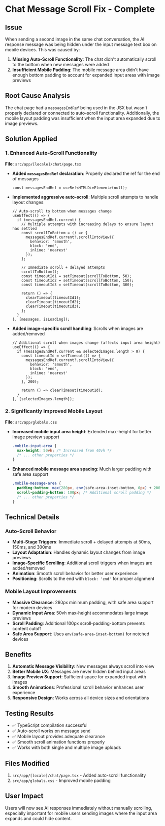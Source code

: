 # Chat Message Scroll Fix - Complete

## Issue
When sending a second image in the same chat conversation, the AI response message was being hidden under the input message text box on mobile devices. This was caused by:

1. **Missing Auto-Scroll Functionality**: The chat didn't automatically scroll to the bottom when new messages were added
2. **Insufficient Mobile Padding**: The mobile message area didn't have enough bottom padding to account for expanded input areas with image previews

## Root Cause Analysis
The chat page had a `messagesEndRef` being used in the JSX but wasn't properly declared or connected to auto-scroll functionality. Additionally, the mobile layout padding was insufficient when the input area expanded due to image previews.

## Solution Applied

### 1. Enhanced Auto-Scroll Functionality
**File**: `src/app/[locale]/chat/page.tsx`

- **Added `messagesEndRef` declaration**: Properly declared the ref for the end of messages
  ```tsx
  const messagesEndRef = useRef<HTMLDivElement>(null);
  ```

- **Implemented aggressive auto-scroll**: Multiple scroll attempts to handle layout changes
  ```tsx
  // Auto-scroll to bottom when messages change
  useEffect(() => {
    if (messagesEndRef.current) {
      // Multiple attempts with increasing delays to ensure layout has settled
      const scrollToBottom = () => {
        messagesEndRef.current?.scrollIntoView({ 
          behavior: 'smooth',
          block: 'end',
          inline: 'nearest'
        });
      };
      
      // Immediate scroll + delayed attempts
      scrollToBottom();
      const timeoutId1 = setTimeout(scrollToBottom, 50);
      const timeoutId2 = setTimeout(scrollToBottom, 150);
      const timeoutId3 = setTimeout(scrollToBottom, 300);
      
      return () => {
        clearTimeout(timeoutId1);
        clearTimeout(timeoutId2);
        clearTimeout(timeoutId3);
      };
    }
  }, [messages, isLoading]);
  ```

- **Added image-specific scroll handling**: Scrolls when images are added/removed
  ```tsx
  // Additional scroll when images change (affects input area height)
  useEffect(() => {
    if (messagesEndRef.current && selectedImages.length > 0) {
      const timeoutId = setTimeout(() => {
        messagesEndRef.current?.scrollIntoView({ 
          behavior: 'smooth',
          block: 'end',
          inline: 'nearest'
        });
      }, 200);
      
      return () => clearTimeout(timeoutId);
    }
  }, [selectedImages.length]);
  ```

### 2. Significantly Improved Mobile Layout
**File**: `src/app/globals.css`

- **Increased mobile input area height**: Extended max-height for better image preview support
  ```css
  .mobile-input-area {
    max-height: 50vh; /* Increased from 40vh */
    /* ... other properties */
  }
  ```

- **Enhanced mobile message area spacing**: Much larger padding with safe area support
  ```css
  .mobile-message-area {
    padding-bottom: max(280px, env(safe-area-inset-bottom, 0px) + 200px);
    scroll-padding-bottom: 100px; /* Additional scroll padding */
    /* ... other properties */
  }
  ```

## Technical Details

### Auto-Scroll Behavior
- **Multi-Stage Triggers**: Immediate scroll + delayed attempts at 50ms, 150ms, and 300ms
- **Layout Adaptation**: Handles dynamic layout changes from image previews
- **Image-Specific Scrolling**: Additional scroll triggers when images are added/removed
- **Animation**: Smooth scroll behavior for better user experience
- **Positioning**: Scrolls to the end with `block: 'end'` for proper alignment

### Mobile Layout Improvements
- **Massive Clearance**: 280px minimum padding, with safe area support for modern devices
- **Dynamic Input Area**: 50vh max-height accommodates large image previews
- **Scroll Padding**: Additional 100px scroll-padding-bottom prevents content cutoff
- **Safe Area Support**: Uses `env(safe-area-inset-bottom)` for notched devices

## Benefits
1. **Automatic Message Visibility**: New messages always scroll into view
2. **Better Mobile UX**: Messages are never hidden behind input areas
3. **Image Preview Support**: Sufficient space for expanded input with images
4. **Smooth Animations**: Professional scroll behavior enhances user experience
5. **Responsive Design**: Works across all device sizes and orientations

## Testing Results
- ✅ TypeScript compilation successful
- ✅ Auto-scroll works on message send
- ✅ Mobile layout provides adequate clearance
- ✅ Smooth scroll animation functions properly
- ✅ Works with both single and multiple image uploads

## Files Modified
1. `src/app/[locale]/chat/page.tsx` - Added auto-scroll functionality
2. `src/app/globals.css` - Improved mobile padding

## User Impact
Users will now see AI responses immediately without manually scrolling, especially important for mobile users sending images where the input area expands and could hide content.
